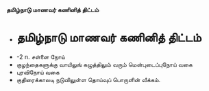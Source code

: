 **தமிழ்நாடு மாணவர் கணினித் திட்டம்**
- # தமிழ்நாடு மாணவர் கணினித் திட்டம்
- -2 n. சள்ளை நோய்
- குழந்தைகளுக்கு வாயிலுங் கழுத்திலும் வரும் மென்புடைப்புநோய் வகை
- புரவிநோய் வகை
- குதிரைக்காலடி நடுவிலுள்ள தொய்வுப் பொருளின் வீக்கம்.

